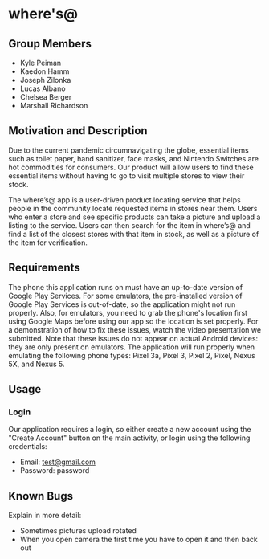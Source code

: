 # where's@

## Group Members
- Kyle Peiman
- Kaedon Hamm
- Joseph Zilonka
- Lucas Albano
- Chelsea Berger
- Marshall Richardson

## Motivation and Description
Due to the current pandemic circumnavigating the globe, essential items such as toilet paper, hand sanitizer, face masks, and Nintendo Switches are hot commodities for consumers. Our product will allow users to find these essential items without having to go to visit multiple stores to view their stock. 

The where’s@ app is a user-driven product locating service that helps people in the community locate requested items in stores near them. Users who enter a store and see specific products can take a picture and upload a listing to the service. Users can then search for the item in where’s@ and find a list of the closest stores with that item in stock, as well as a picture of the item for verification.

## Requirements
The phone this application runs on must have an up-to-date version of Google Play Services. For some emulators, the pre-installed version of Google Play Services is out-of-date, so the application might not run properly. Also, for emulators, you need to grab the phone's location first using Google Maps before using our app so the location is set properly. For a demonstration of how to fix these issues, watch the video presentation we submitted. Note that these issues do not appear on actual Android devices: they are only present on emulators. The application will run properly when emulating the following phone types: Pixel 3a, Pixel 3, Pixel 2, Pixel, Nexus 5X, and Nexus 5. 

## Usage
### Login
Our application requires a login, so either create a new account using the "Create Account" button on the main activity, or login using the following credentials:

- Email: test@gmail.com
- Password: password

## Known Bugs
Explain in more detail:
- Sometimes pictures upload rotated
- When you open camera the first time you have to open it and then back out
